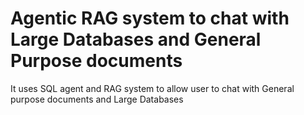 # Agentic RAG system to chat with Large Databases and General Purpose documents

It uses SQL agent and RAG system to allow user to chat with General purpose documents and Large Databases